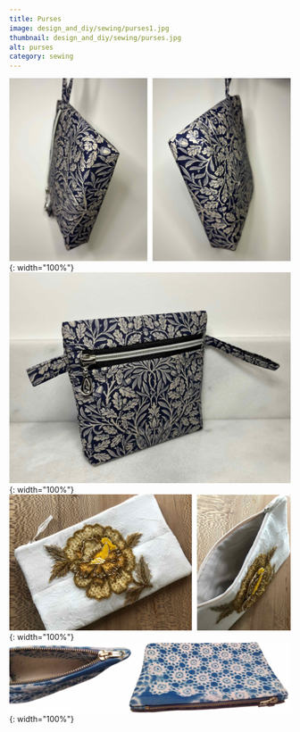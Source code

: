 ```yaml
---
title: Purses
image: design_and_diy/sewing/purses1.jpg
thumbnail: design_and_diy/sewing/purses.jpg
alt: purses
category: sewing
---
```


![fabric zipper purse](./assets/img/design_and_diy/sewing/purses2.jpg){: width="100%"}
![fabric zipper purse](./assets/img/design_and_diy/sewing/purses3.jpg){: width="100%"}
![fabric zipper purse](./assets/img/design_and_diy/sewing/purses4.jpg){: width="100%"}
![fabric zipper purse](./assets/img/design_and_diy/sewing/purses5.jpg){: width="100%"}
